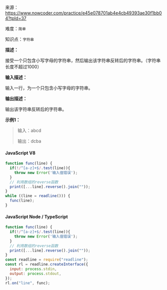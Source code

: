 来源：<https://www.nowcoder.com/practice/e45e078701ab4e4cb49393ae30f1bb04?tpId=37>

难度：`简单`

知识点：`字符串`

**描述：**

接受一个只包含小写字母的字符串，然后输出该字符串反转后的字符串。（字符串长度不超过1000）

**输入描述：**

输入一行，为一个只包含小写字母的字符串。

**输出描述：**

输出该字符串反转后的字符串。

**示例1：**

> 输入：abcd
>
> 输出：dcba

<!-- tabs:start -->

#### **JavaScript V8**

```javascript
function func(line) {
  if(!/^[a-z]+$/.test(line)){
    throw new Error('输入值错误');
  }
  // 利用数组的reverse函数
  print([...line].reverse().join(""));
}
while ((line = readline())) {
  func(line);
}
```

#### **JavaScript Node / TypeScript**

```javascript
function func(line) {
  if(!/^[a-z]+$/.test(line)){
    throw new Error('输入值错误');
  }
  // 利用数组的reverse函数
  print([...line].reverse().join(""));
}
const readline = require("readline");
const rl = readline.createInterface({
  input: process.stdin,
  output: process.stdout,
});
rl.on("line", func);
```

<!-- tabs:end -->
